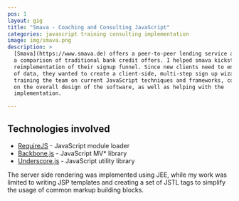 ```yaml
---
pos: 1
layout: gig
title: "Smava - Coaching and Consulting JavaScript"
categories: javascript training consulting implementation
image: img/smava.png
description: >
  [Smava](https://www.smava.de) offers a peer-to-peer lending service as well as
  a comparison of traditional bank credit offers. I helped smava kickstart the
  reimplementation of their signup funnel. Since new clients need to enter a lot
  of data, they wanted to create a client-side, multi-step sign up wizard. I was
  training the team on current JavaScript techniques and frameworks, consulting
  on the overall design of the software, as well as helping with the
  implementation.

---
```


Technologies involved
---------------------

* [RequireJS](https://requirejs.org/) - JavaScript module loader
* [Backbone.js](http://backbonejs.org/) - JavaScript MV\* library
* [Underscore.js](http://underscorejs.org/) - JavaScript utility library

The server side rendering was implemented using JEE, while my work was limited
to writing JSP templates and creating a set of JSTL tags to simplify the usage
of common markup building blocks.
